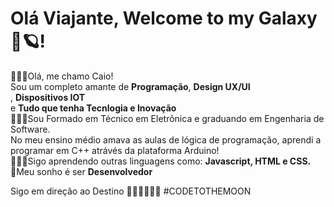 <div class="stackedit__html"><h1 id="bem-vindo-ao-meu-github">Olá Viajante, Welcome to my Galaxy🚀🪐!</h1>
<p>🙋🏻‍♂️Olá, me chamo Caio!<br>
  Sou um completo amante de <strong>Programação</strong>, <strong>Design UX/UI</strong><br> , <strong>Dispositivos IOT</strong><br> e <strong>Tudo que tenha Tecnlogia e Inovação</strong><br>
👨🏻‍💻Sou Formado em Técnico em Eletrônica e graduando em Engenharia de Software.<br>
  No meu ensino médio amava as aulas de lógica de programação, aprendi a programar em C++ atrávés da plataforma Arduino!<br>
👨🏻‍🚀Sigo aprendendo outras linguagens como: <strong>Javascript, HTML e CSS.</strong><br>
🚀Meu sonho é ser <strong>Desenvolvedor</strong></p>
  Sigo em direção ao Destino 👨🏻‍🚀🚀🚩🌑
  #CODETOTHEMOON
</div>

